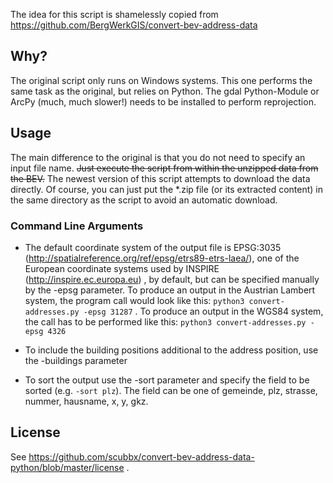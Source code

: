 The idea for this script is shamelessly copied from https://github.com/BergWerkGIS/convert-bev-address-data

## Why?

The original script only runs on Windows systems. This one performs the same task as the original, but relies on Python.
The gdal Python-Module or ArcPy (much, much slower!) needs to be installed to perform reprojection.

## Usage

The main difference to the original is that you do not need to specify an input file name. ~~Just execute the script from within the unzipped data from the BEV.~~ The newest version of this script attempts to download the data directly. Of course, you can just put the *.zip file (or its extracted content) in the same directory as the script to avoid an automatic download.

### Command Line Arguments

* The default coordinate system of the output file is EPSG:3035 (http://spatialreference.org/ref/epsg/etrs89-etrs-laea/), one of the European coordinate systems used by INSPIRE (http://inspire.ec.europa.eu) , by default, but can be specified manually by the -epsg parameter. To produce an output in the Austrian Lambert system, the program call would look like this: `python3 convert-addresses.py -epsg 31287` . To produce an output in the WGS84 system, the call has to be performed like this: `python3 convert-addresses.py -epsg 4326`

* To include the building positions additional to the address position, use the -buildings parameter

* To sort the output use the -sort parameter and specify the field to be sorted (e.g. `-sort plz`). The field can be one of gemeinde, plz, strasse, nummer, hausname, x, y, gkz.

## License

See https://github.com/scubbx/convert-bev-address-data-python/blob/master/license .
